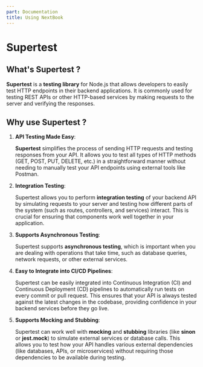 ```yaml
---
part: Documentation
title: Using NextBook
---
```


# Supertest

## What's Supertest ?

**Supertest** is a **testing library** for Node.js that allows developers to easily test HTTP endpoints in their backend applications. It is commonly used for testing REST APIs or other HTTP-based services by making requests to the server and verifying the responses.

## Why use Supertest ?

1. **API Testing Made Easy**:

   **Supertest** simplifies the process of sending HTTP requests and testing responses from your API. It allows you to test all types of HTTP methods (GET, POST, PUT, DELETE, etc.) in a straightforward manner without needing to manually test your API endpoints using external tools like Postman.

2. **Integration Testing**:

   Supertest allows you to perform **integration testing** of your backend API by simulating requests to your server and testing how different parts of the system (such as routes, controllers, and services) interact. This is crucial for ensuring that components work well together in your application.

3. **Supports Asynchronous Testing**:

   Supertest supports **asynchronous testing**, which is important when you are dealing with operations that take time, such as database queries, network requests, or other external services.

4. **Easy to Integrate into CI/CD Pipelines**:

   Supertest can be easily integrated into Continuous Integration (CI) and Continuous Deployment (CD) pipelines to automatically run tests on every commit or pull request. This ensures that your API is always tested against the latest changes in the codebase, providing confidence in your backend services before they go live.

5. **Supports Mocking and Stubbing**:

   Supertest can work well with **mocking** and **stubbing** libraries (like **sinon** or **jest.mock**) to simulate external services or database calls. This allows you to test how your API handles various external dependencies (like databases, APIs, or microservices) without requiring those dependencies to be available during testing.
